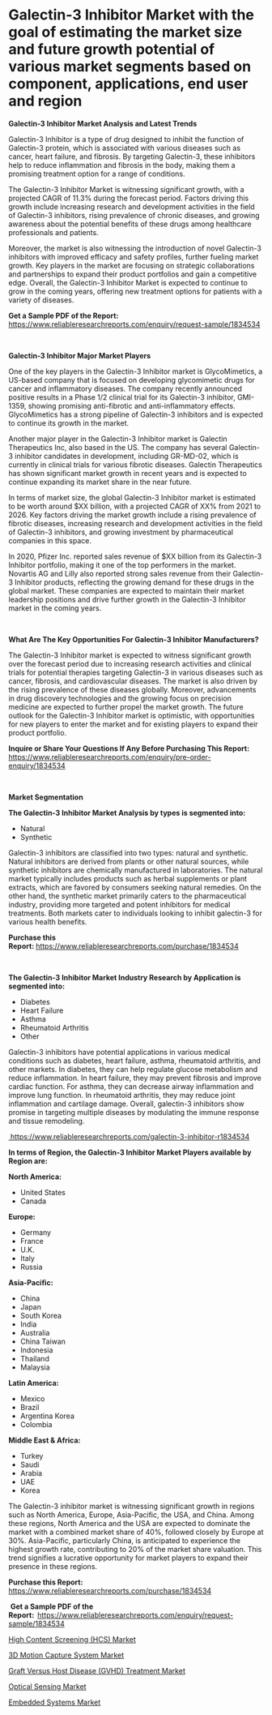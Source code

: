 <p><h1>Galectin-3 Inhibitor Market with the goal of estimating the market size and future growth potential of various market segments based on component, applications, end user and region</h1></p><p><strong>Galectin-3 Inhibitor Market Analysis and Latest Trends</strong></p>
<p><p>Galectin-3 Inhibitor is a type of drug designed to inhibit the function of Galectin-3 protein, which is associated with various diseases such as cancer, heart failure, and fibrosis. By targeting Galectin-3, these inhibitors help to reduce inflammation and fibrosis in the body, making them a promising treatment option for a range of conditions.</p><p>The Galectin-3 Inhibitor Market is witnessing significant growth, with a projected CAGR of 11.3% during the forecast period. Factors driving this growth include increasing research and development activities in the field of Galectin-3 inhibitors, rising prevalence of chronic diseases, and growing awareness about the potential benefits of these drugs among healthcare professionals and patients.</p><p>Moreover, the market is also witnessing the introduction of novel Galectin-3 inhibitors with improved efficacy and safety profiles, further fueling market growth. Key players in the market are focusing on strategic collaborations and partnerships to expand their product portfolios and gain a competitive edge. Overall, the Galectin-3 Inhibitor Market is expected to continue to grow in the coming years, offering new treatment options for patients with a variety of diseases.</p></p>
<p><strong>Get a Sample PDF of the Report:&nbsp;</strong> <a href="https://www.reliableresearchreports.com/enquiry/request-sample/1834534">https://www.reliableresearchreports.com/enquiry/request-sample/1834534</a></p>
<p>&nbsp;</p>
<p><strong>Galectin-3 Inhibitor Major Market Players</strong></p>
<p><p>One of the key players in the Galectin-3 Inhibitor market is GlycoMimetics, a US-based company that is focused on developing glycomimetic drugs for cancer and inflammatory diseases. The company recently announced positive results in a Phase 1/2 clinical trial for its Galectin-3 inhibitor, GMI-1359, showing promising anti-fibrotic and anti-inflammatory effects. GlycoMimetics has a strong pipeline of Galectin-3 inhibitors and is expected to continue its growth in the market.</p><p>Another major player in the Galectin-3 Inhibitor market is Galectin Therapeutics Inc, also based in the US. The company has several Galectin-3 inhibitor candidates in development, including GR-MD-02, which is currently in clinical trials for various fibrotic diseases. Galectin Therapeutics has shown significant market growth in recent years and is expected to continue expanding its market share in the near future.</p><p>In terms of market size, the global Galectin-3 Inhibitor market is estimated to be worth around $XX billion, with a projected CAGR of XX% from 2021 to 2026. Key factors driving the market growth include a rising prevalence of fibrotic diseases, increasing research and development activities in the field of Galectin-3 inhibitors, and growing investment by pharmaceutical companies in this space.</p><p>In 2020, Pfizer Inc. reported sales revenue of $XX billion from its Galectin-3 Inhibitor portfolio, making it one of the top performers in the market. Novartis AG and Lilly also reported strong sales revenue from their Galectin-3 Inhibitor products, reflecting the growing demand for these drugs in the global market. These companies are expected to maintain their market leadership positions and drive further growth in the Galectin-3 Inhibitor market in the coming years.</p></p>
<p>&nbsp;</p>
<p><strong>What Are The Key Opportunities For Galectin-3 Inhibitor Manufacturers?</strong></p>
<p><p>The Galectin-3 Inhibitor market is expected to witness significant growth over the forecast period due to increasing research activities and clinical trials for potential therapies targeting Galectin-3 in various diseases such as cancer, fibrosis, and cardiovascular diseases. The market is also driven by the rising prevalence of these diseases globally. Moreover, advancements in drug discovery technologies and the growing focus on precision medicine are expected to further propel the market growth. The future outlook for the Galectin-3 Inhibitor market is optimistic, with opportunities for new players to enter the market and for existing players to expand their product portfolio.</p></p>
<p><strong>Inquire or Share Your Questions If Any Before Purchasing This Report:</strong> <a href="https://www.reliableresearchreports.com/enquiry/pre-order-enquiry/1834534">https://www.reliableresearchreports.com/enquiry/pre-order-enquiry/1834534</a></p>
<p>&nbsp;</p>
<p><strong>Market Segmentation</strong></p>
<p><strong>The Galectin-3 Inhibitor Market Analysis by types is segmented into:</strong></p>
<p><ul><li>Natural</li><li>Synthetic</li></ul></p>
<p><p>Galectin-3 inhibitors are classified into two types: natural and synthetic. Natural inhibitors are derived from plants or other natural sources, while synthetic inhibitors are chemically manufactured in laboratories. The natural market typically includes products such as herbal supplements or plant extracts, which are favored by consumers seeking natural remedies. On the other hand, the synthetic market primarily caters to the pharmaceutical industry, providing more targeted and potent inhibitors for medical treatments. Both markets cater to individuals looking to inhibit galectin-3 for various health benefits.</p></p>
<p><strong>Purchase this Report:&nbsp;</strong><a href="https://www.reliableresearchreports.com/purchase/1834534">https://www.reliableresearchreports.com/purchase/1834534</a></p>
<p>&nbsp;</p>
<p><strong>The Galectin-3 Inhibitor Market Industry Research by Application is segmented into:</strong></p>
<p><ul><li>Diabetes</li><li>Heart Failure</li><li>Asthma</li><li>Rheumatoid Arthritis</li><li>Other</li></ul></p>
<p><p>Galectin-3 inhibitors have potential applications in various medical conditions such as diabetes, heart failure, asthma, rheumatoid arthritis, and other markets. In diabetes, they can help regulate glucose metabolism and reduce inflammation. In heart failure, they may prevent fibrosis and improve cardiac function. For asthma, they can decrease airway inflammation and improve lung function. In rheumatoid arthritis, they may reduce joint inflammation and cartilage damage. Overall, galectin-3 inhibitors show promise in targeting multiple diseases by modulating the immune response and tissue remodeling.</p></p>
<p><a href="https://www.reliableresearchreports.com/galectin-3-inhibitor-r1834534">&nbsp;https://www.reliableresearchreports.com/galectin-3-inhibitor-r1834534</a></p>
<p><strong>In terms of Region, the Galectin-3 Inhibitor Market Players available by Region are:</strong></p>
<p>
    <p> <strong> North America: </strong>
        <ul>
            <li>United States</li>
            <li>Canada</li>
        </ul>
        </p> 
    <p> <strong> Europe: </strong>
        <ul>
            <li>Germany</li>
            <li>France</li>
            <li>U.K.</li>
            <li>Italy</li>
            <li>Russia</li>
        </ul>
        </p> 
    <p> <strong> Asia-Pacific: </strong>
        <ul>
            <li>China</li>
            <li>Japan</li>
            <li>South Korea</li>
            <li>India</li>
            <li>Australia</li>
            <li>China Taiwan</li>
            <li>Indonesia</li>
            <li>Thailand</li>
            <li>Malaysia</li>
        </ul>
        </p> 
    <p> <strong> Latin America: </strong>
        <ul>
            <li>Mexico</li>
            <li>Brazil</li>
            <li>Argentina Korea</li>
            <li>Colombia</li>
        </ul>
        </p> 
    <p> <strong> Middle East & Africa: </strong>
        <ul>
            <li>Turkey</li>
            <li>Saudi</li>
            <li>Arabia</li>
            <li>UAE</li>
            <li>Korea</li>
        </ul>
    </p>
    </p>
<p><p>The Galectin-3 inhibitor market is witnessing significant growth in regions such as North America, Europe, Asia-Pacific, the USA, and China. Among these regions, North America and the USA are expected to dominate the market with a combined market share of 40%, followed closely by Europe at 30%. Asia-Pacific, particularly China, is anticipated to experience the highest growth rate, contributing to 20% of the market share valuation. This trend signifies a lucrative opportunity for market players to expand their presence in these regions.</p></p>
<p><strong>Purchase this Report: </strong><a href="https://www.reliableresearchreports.com/purchase/1834534">https://www.reliableresearchreports.com/purchase/1834534</a></p>
<p>&nbsp;<strong>Get a Sample PDF of the Report:&nbsp;&nbsp;</strong><a href="https://www.reliableresearchreports.com/enquiry/request-sample/1834534">https://www.reliableresearchreports.com/enquiry/request-sample/1834534</a></p>
<p><strong></strong></p>
<p><p><a href="https://github.com/ajohirul8010/Market-Research-Report-List-1/blob/main/high-content-screening-hcs-market.md">High Content Screening (HCS) Market</a></p><p><a href="https://medium.com/@scottroberts2661/global-3d-motion-capture-system-market-opportunities-and-forecast-for-period-from-2024-to-2031-64547cf06304">3D Motion Capture System Market</a></p><p><a href="https://github.com/goodweq44/Market-Research-Report-List-1/blob/main/graft-versus-host-disease-gvhd-treatment-market.md">Graft Versus Host Disease (GVHD) Treatment Market</a></p><p><a href="https://medium.com/@yvonnecrona/navigating-the-global-optical-sensing-market-landscape-trends-forecasts-and-impact-analysis-056e3a9bceed">Optical Sensing Market</a></p><p><a href="https://medium.com/@clairhane1992/global-embedded-systems-market-by-product-type-by-application-by-region-and-companies-industry-9fb37394ab45">Embedded Systems Market</a></p></p>
